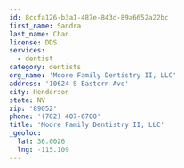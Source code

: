 ```yaml
---
id: 8ccfa126-b3a1-487e-843d-89a6652a22bc
first_name: Sandra
last_name: Chan
license: DDS
services:
  - dentist
category: dentists
org_name: 'Moore Family Dentistry II, LLC'
address: '10624 S Eastern Ave'
city: Henderson
state: NV
zip: '89052'
phone: '(702) 407-6700'
title: 'Moore Family Dentistry II, LLC'
_geoloc:
  lat: 36.0026
  lng: -115.109
---
```

